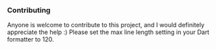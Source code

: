 ### Contributing
Anyone is welcome to contribute to this project, and I would definitely appreciate the help :)
Please set the max line length setting in your Dart formatter to 120.